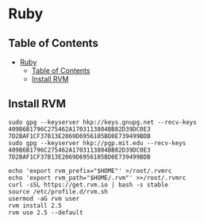 # Ruby

## Table of Contents

- [Ruby](#ruby)
  - [Table of Contents](#table-of-contents)
  - [Install RVM](#install-rvm)

## Install RVM

```shell
sudo gpg --keyserver hkp://keys.gnupg.net --recv-keys 409B6B1796C275462A1703113804BB82D39DC0E3 7D2BAF1CF37B13E2069D6956105BD0E739499BDB
sudo gpg --keyserver hkp://pgp.mit.edu --recv-keys 409B6B1796C275462A1703113804BB82D39DC0E3 7D2BAF1CF37B13E2069D6956105BD0E739499BDB

echo 'export rvm_prefix="$HOME"' >/root/.rvmrc
echo 'export rvm_path="$HOME/.rvm"' >>/root/.rvmrc
curl -sSL https://get.rvm.io | bash -s stable
source /etc/profile.d/rvm.sh
usermod -aG rvm user
rvm install 2.5
rvm use 2.5 --default
```
